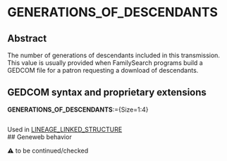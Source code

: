 ﻿# GENERATIONS_OF_DESCENDANTS
## Abstract
The number of generations of descendants included in this transmission. This value is usually provided
when FamilySearch programs build a GEDCOM file for a patron requesting a download of
descendants.


## GEDCOM syntax and proprietary extensions

**GENERATIONS_OF_DESCENDANTS**:={Size=1:4}
<pre>
</pre>
Used in <a href=Ged.LINEAGE_LINKED_STRUCTURE.md>LINEAGE_LINKED_STRUCTURE</a><br />## Geneweb behavior


:warning: to be continued/checked

